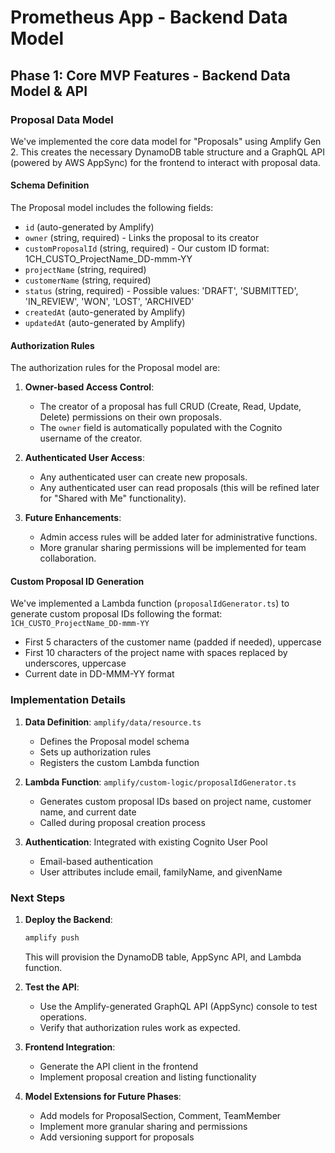 # Prometheus App - Backend Data Model

## Phase 1: Core MVP Features - Backend Data Model & API

### Proposal Data Model

We've implemented the core data model for "Proposals" using Amplify Gen 2. This creates the necessary DynamoDB table structure and a GraphQL API (powered by AWS AppSync) for the frontend to interact with proposal data.

#### Schema Definition

The Proposal model includes the following fields:

- `id` (auto-generated by Amplify)
- `owner` (string, required) - Links the proposal to its creator
- `customProposalId` (string, required) - Our custom ID format: 1CH_CUSTO_ProjectName_DD-mmm-YY
- `projectName` (string, required)
- `customerName` (string, required)
- `status` (string, required) - Possible values: 'DRAFT', 'SUBMITTED', 'IN_REVIEW', 'WON', 'LOST', 'ARCHIVED'
- `createdAt` (auto-generated by Amplify)
- `updatedAt` (auto-generated by Amplify)

#### Authorization Rules

The authorization rules for the Proposal model are:

1. **Owner-based Access Control**:
   - The creator of a proposal has full CRUD (Create, Read, Update, Delete) permissions on their own proposals.
   - The `owner` field is automatically populated with the Cognito username of the creator.

2. **Authenticated User Access**:
   - Any authenticated user can create new proposals.
   - Any authenticated user can read proposals (this will be refined later for "Shared with Me" functionality).

3. **Future Enhancements**:
   - Admin access rules will be added later for administrative functions.
   - More granular sharing permissions will be implemented for team collaboration.

#### Custom Proposal ID Generation

We've implemented a Lambda function (`proposalIdGenerator.ts`) to generate custom proposal IDs following the format:
`1CH_CUSTO_ProjectName_DD-mmm-YY`

- First 5 characters of the customer name (padded if needed), uppercase
- First 10 characters of the project name with spaces replaced by underscores, uppercase
- Current date in DD-MMM-YY format

### Implementation Details

1. **Data Definition**: `amplify/data/resource.ts`
   - Defines the Proposal model schema
   - Sets up authorization rules
   - Registers the custom Lambda function

2. **Lambda Function**: `amplify/custom-logic/proposalIdGenerator.ts`
   - Generates custom proposal IDs based on project name, customer name, and current date
   - Called during proposal creation process

3. **Authentication**: Integrated with existing Cognito User Pool
   - Email-based authentication
   - User attributes include email, familyName, and givenName

### Next Steps

1. **Deploy the Backend**:
   ```bash
   amplify push
   ```
   This will provision the DynamoDB table, AppSync API, and Lambda function.

2. **Test the API**:
   - Use the Amplify-generated GraphQL API (AppSync) console to test operations.
   - Verify that authorization rules work as expected.

3. **Frontend Integration**:
   - Generate the API client in the frontend
   - Implement proposal creation and listing functionality

4. **Model Extensions for Future Phases**:
   - Add models for ProposalSection, Comment, TeamMember
   - Implement more granular sharing and permissions
   - Add versioning support for proposals 